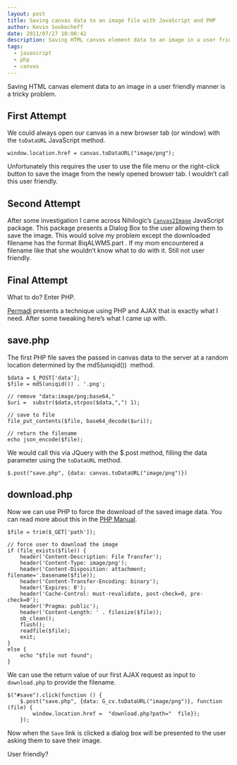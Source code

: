 ```yaml
---
layout: post
title: Saving canvas data to an image file with JavaScript and PHP
author: Kevin Sookocheff
date: 2011/07/27 10:08:42
description: Saving HTML canvas element data to an image in a user friendly manner is a tricky problem. Let's look at one way to solve it.
tags:
  - javascript
  - php
  - canvas
---
```


Saving HTML canvas element data to an image in a user friendly manner is a tricky problem.

## First Attempt

We could always open our canvas in a new browser tab (or window) with the `toDataURL` JavaScript method.

    window.location.href = canvas.toDataURL("image/png");

Unfortunately this requires the user to use the file menu or the right-click button to save the image from the newly opened browser tab. I wouldn’t call this user friendly.

## Second Attempt

After some investigation I came across Nihilogic’s [`Canvas2Image`][1] JavaScript package. This package presents a Dialog Box to the user allowing them to save the image. This would solve my problem except the downloaded filename has the format 8iqALWM5.part . If my mom encountered a filename like that she wouldn’t know what to do with it. Still not user friendly.

 [1]: http://www.nihilogic.dk/labs/canvas2image/

## Final Attempt

What to do? Enter PHP.

[Permadi][2] presents a technique using PHP and AJAX that is exactly what I need. After some tweaking here’s what I came up with.

 [2]: http://www.permadi.com/blog/2010/10/html5-saving-canvas-image-data-using-php-and-ajax/

## save.php

The first PHP file saves the passed in canvas data to the server at a random location determined by the md5(uniqid())  method.

    $data = $_POST['data'];
    $file = md5(uniqid()) . '.png';
    
    // remove "data:image/png;base64,"
    $uri =  substr($data,strpos($data,",") 1);
    
    // save to file
    file_put_contents($file, base64_decode($uri));
    
    // return the filename
    echo json_encode($file);

We would call this via JQuery with the $.post method, filling the data parameter using the `toDataURL` method.

    $.post("save.php", {data: canvas.toDataURL("image/png")})

## download.php

Now we can use PHP to force the download of the saved image data. You can read more about this in the [PHP Manual][3].

 [3]: http://php.net/manual/en/function.readfile.php

    $file = trim($_GET['path']);
    
    // force user to download the image
    if (file_exists($file)) {
        header('Content-Description: File Transfer');
        header('Content-Type: image/png');
        header('Content-Disposition: attachment; filename='.basename($file));
        header('Content-Transfer-Encoding: binary');
        header('Expires: 0');
        header('Cache-Control: must-revalidate, post-check=0, pre-check=0');
        header('Pragma: public');
        header('Content-Length: ' . filesize($file));
        ob_clean();
        flush();
        readfile($file);
        exit;
    }
    else {
        echo "$file not found";
    }

We can use the return value of our first AJAX request as input to `download.php` to provide the filename.

    $("#save").click(function () {
        $.post("save.php", {data: G_cv.toDataURL("image/png")}, function (file) {
            window.location.href =  "download.php?path="  file});
        });

Now when the `Save` link is clicked a dialog box will be presented to the user asking them to save their image.

User friendly?
